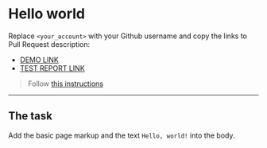 # Hello world
Replace `<your_account>` with your Github username and copy the links to Pull Request description:
- [DEMO LINK](https://eugene-kulish.github.io/layout_hello-world/)
- [TEST REPORT LINK](https://eugene-kulish.github.io/layout_hello-world/report/html_report/)

> Follow [this instructions](https://mate-academy.github.io/layout_task-guideline/#how-to-solve-the-layout-tasks-on-github)
___

## The task 
Add the basic page markup and the text `Hello, world!` into the body.
